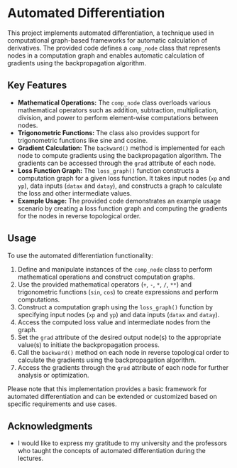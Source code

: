 # Automated Differentiation

This project implements automated differentiation, a technique used in computational graph-based frameworks for automatic calculation of derivatives. The provided code defines a `comp_node` class that represents nodes in a computation graph and enables automatic calculation of gradients using the backpropagation algorithm.

## Key Features

- **Mathematical Operations:** The `comp_node` class overloads various mathematical operators such as addition, subtraction, multiplication, division, and power to perform element-wise computations between nodes.
- **Trigonometric Functions:** The class also provides support for trigonometric functions like sine and cosine.
- **Gradient Calculation:** The `backward()` method is implemented for each node to compute gradients using the backpropagation algorithm. The gradients can be accessed through the `grad` attribute of each node.
- **Loss Function Graph:** The `loss_graph()` function constructs a computation graph for a given loss function. It takes input nodes (`xp` and `yp`), data inputs (`datax` and `datay`), and constructs a graph to calculate the loss and other intermediate values.
- **Example Usage:** The provided code demonstrates an example usage scenario by creating a loss function graph and computing the gradients for the nodes in reverse topological order.

## Usage

To use the automated differentiation functionality:

1. Define and manipulate instances of the `comp_node` class to perform mathematical operations and construct computation graphs.
2. Use the provided mathematical operators (`+`, `-`, `*`, `/`, `**`) and trigonometric functions (`sin`, `cos`) to create expressions and perform computations.
3. Construct a computation graph using the `loss_graph()` function by specifying input nodes (`xp` and `yp`) and data inputs (`datax` and `datay`).
4. Access the computed loss value and intermediate nodes from the graph.
5. Set the `grad` attribute of the desired output node(s) to the appropriate value(s) to initiate the backpropagation process.
6. Call the `backward()` method on each node in reverse topological order to calculate the gradients using the backpropagation algorithm.
7. Access the gradients through the `grad` attribute of each node for further analysis or optimization.

Please note that this implementation provides a basic framework for automated differentiation and can be extended or customized based on specific requirements and use cases.

## Acknowledgments

- I would like to express my gratitude to my university and the professors who taught the concepts of automated differentiation during the lectures.
